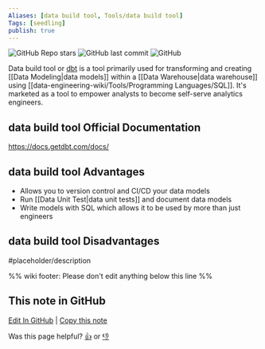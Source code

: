 ```yaml
---
Aliases: [data build tool, Tools/data build tool]
Tags: [seedling]
publish: true
---
```


![GitHub Repo stars](https://img.shields.io/github/stars/dbt-labs/dbt-core?style=social) ![GitHub last commit](https://img.shields.io/github/last-commit/dbt-labs/dbt-core) ![GitHub](https://img.shields.io/github/license/dbt-labs/dbt-core)

Data build tool or [dbt](https://www.getdbt.com/) is a tool primarily used for transforming and creating [[Data Modeling|data models]] within a [[Data Warehouse|data warehouse]] using [[data-engineering-wiki/Tools/Programming Languages/SQL]]. It's marketed as a tool to empower analysts to become self-serve analytics engineers.

## data build tool Official Documentation

https://docs.getdbt.com/docs/

## data build tool Advantages

- Allows you to version control and CI/CD your data models
- Run [[Data Unit Test|data unit tests]] and document data models
- Write models with SQL which allows it to be used by more than just engineers

## data build tool Disadvantages

#placeholder/description

%% wiki footer: Please don't edit anything below this line %%

## This note in GitHub

<span class="git-footer">[Edit In GitHub](https://github.dev/data-engineering-community/data-engineering-wiki/blob/main/Tools/Data%20Processing/dbt.md "git-hub-edit-note") | [Copy this note](https://raw.githubusercontent.com/data-engineering-community/data-engineering-wiki/main/Tools/Data%20Processing/dbt.md "git-hub-copy-note")</span>

<span class="git-footer">Was this page helpful?
[👍](https://tally.so/r/mOaxjk?rating=Yes&url=https://dataengineering.wiki/Tools/Data%20Processing/dbt) or [👎](https://tally.so/r/mOaxjk?rating=No&url=https://dataengineering.wiki/Tools/Data%20Processing/dbt)</span>

